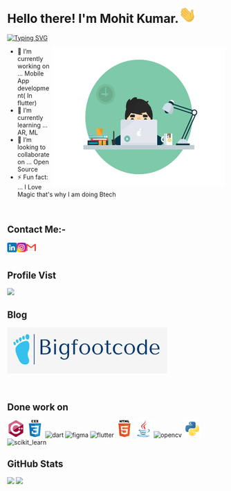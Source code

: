 <h1>Hello there! I'm Mohit Kumar.<img src="src/Hi.gif" width="40px" style="max-width: 100%;"></h1>

[![Typing SVG](https://readme-typing-svg.herokuapp.com/?lines=Fixing+bugs+😅+;Working+on+various+side+projects;Lets+catch+up,+connect+with++me+on+Linkedin)](https://git.io/typing-svg)

 <img align="right" alt="GIF" src="src/coder.gif" width="400" height="320" />
<!--   <img align="right"  src="https://services.github.com/assets/images/hero-octocats.svg" width="400" height="320" /> -->

- 🔭 I’m currently working on ... Mobile App development( In flutter)
- 🌱 I’m currently learning ... AR, ML
- 👯 I’m looking to collaborate on ... Open Source
- ⚡ Fun fact: ... I Love Magic that's why I am doing Btech

<br>

## Contact Me:-

<a href="https://www.linkedin.com/in/mohit-kumar-profile/">
<img   align="left" alt="holisitc_developer |  Mohit kumar LinkedIn" width="22px" src="src/linkedin.png" /></a>

<a  href="https://www.instagram.com/mohitkumar.buzz/">
<img href="https://www.instagram.com/mohitkumar.buzz/" align="left" alt="holisitc_developer | Mohit kumar Instagram" width="22px" src="src/instagram.png" /></a>
<a   href="https://mail.google.com/mail/?view=cm&fs=1&tf=1&to=mohitkumar11725@gmail.com" >
<img align="left" alt="holisitc_developer | Mohit kumar Gmail" width="22px" src="src/gmail.png" /></a>

<br><br>

## Profile Vist

<img src="https://profile-counter.glitch.me/%7Bm0hit-kumar%7D/count.svg">
<br>

## Blog

[<img src="src/bigfootcode.png"  />](https://www.bigfootcode.ga/)

<br>


## Done work on

<!-- ![C++](https://img.shields.io/badge/C%2B%2B-00599C?style=for-the-badge&logo=c%2B%2B&logoColor=white)
![Python](http://img.shields.io/badge/-Python-3776AB?style=for-the-badge&logo=python&logoColor=ffffff)
![JavaScript](https://img.shields.io/badge/-JavaScript-%23F7DF1C?style=for-the-badge&logo=javascript&logoColor=000000&labelColor=%23F7DF1C&color=%23FFCE5A)
![Dart](https://img.shields.io/badge/Dart-0175C2?style=for-the-badge&logo=dart&logoColor=white)
![HTML5](https://img.shields.io/badge/-HTML5-%23E44D27?style=for-the-badge&logo=html5&logoColor=ffffff)
![CSS3](https://img.shields.io/badge/-CSS3-%231572B6?style=for-the-badge&logo=css3)
![Flutter](https://img.shields.io/badge/Flutter-02569B?style=for-the-badge&logo=flutter&logoColor=white)
![Firebase](https://img.shields.io/badge/-Firebase-FFCA28?style=for-the-badge&logo=firebase&logoColor=ffffff) -->



 <p align="left>
<img src="https://raw.githubusercontent.com/devicons/devicon/master/icons/bootstrap/bootstrap-plain-wordmark.svg" alt="bootstrap" width="40" height="40"/> 
<img src="https://raw.githubusercontent.com/devicons/devicon/master/icons/cplusplus/cplusplus-original.svg" alt="cplusplus" width="40" height="40"/>
<img src="https://raw.githubusercontent.com/devicons/devicon/master/icons/css3/css3-original-wordmark.svg" alt="css3" width="40" height="40"/> 
<img src="https://www.vectorlogo.zone/logos/dartlang/dartlang-icon.svg" alt="dart" width="40" height="40"/>
<img src="https://www.vectorlogo.zone/logos/figma/figma-icon.svg" alt="figma" width="40" height="40"/> 
<img src="https://www.vectorlogo.zone/logos/flutterio/flutterio-icon.svg" alt="flutter" width="40" height="40"/>
<img src="https://raw.githubusercontent.com/devicons/devicon/master/icons/html5/html5-original-wordmark.svg" alt="html5" width="40" height="40"/>
<img src="https://raw.githubusercontent.com/devicons/devicon/master/icons/java/java-original.svg" alt="java" width="40" height="40"/>
<img src="https://www.vectorlogo.zone/logos/opencv/opencv-icon.svg" alt="opencv" width="40" height="40"/> </a> 
<img src="https://raw.githubusercontent.com/devicons/devicon/master/icons/python/python-original.svg" alt="python" width="40" height="40"/>
<img src="https://upload.wikimedia.org/wikipedia/commons/0/05/Scikit_learn_logo_small.svg" alt="scikit_learn" width="40" height="40"/> 
</p>
 
 
## GitHub Stats
 <p>
<img  width ="400px" src="https://github-readme-stats.vercel.app/api?username=m0hit-kumar&&show_icons=true&title_color=ffffff&icon_color=bb2acf&text_color=daf7dc&bg_color=151515">
 <img  height="195px"  src="https://github-readme-stats.vercel.app/api/top-langs/?username=m0hit-kumar&layout=compact">

 </p>

